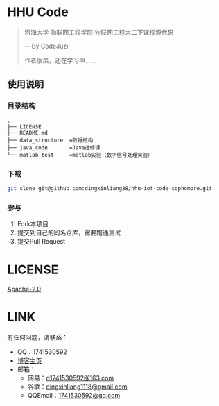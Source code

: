 #  HHU Code
> 河海大学 物联网工程学院 物联网工程大二下课程源代码
>
> -- By CodeJuzi
>
> 作者很菜，还在学习中……
## 使用说明

### 目录结构
```
.
├── LICENSE
├── README.md
├── data_structure  =数据结构
├── java_code       =Java选修课
└── matlab_test     =matlab实验（数字信号处理实验）

```


### 下载

```sh
git clone git@github.com:dingxinliang88/hhu-iot-code-sophomore.git
```

### 参与

1. Fork本项目
2. 提交到自己的同名仓库，需要跑通测试
3. 提交Pull Request




# LICENSE
[Apache-2.0](https://www.apache.org/licenses/LICENSE-2.0)



# LINK


有任何问题，请联系：
- QQ：1741530592
- [博客主页](https://www.codejuzi.icu/)
- 邮箱：
  - 网易：d1741530592@163.com
  - 谷歌：dingxinliang1118@gmail.com
  - QQEmail：1741530592@qq.com